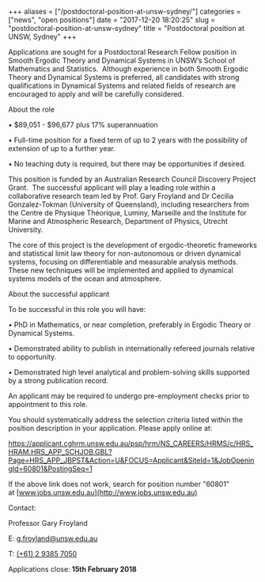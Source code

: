 +++
aliases = ["/postdoctoral-position-at-unsw-sydney/"]
categories = ["news", "open positions"]
date = "2017-12-20 18:20:25"
slug = "postdoctoral-position-at-unsw-sydney"
title = "Postdoctoral position at UNSW, Sydney"
+++
<div>

Applications are sought for a Postdoctoral Research Fellow position in
Smooth Ergodic Theory and Dynamical Systems in UNSW’s School of
Mathematics and Statistics.  Although experience in both Smooth Ergodic
Theory and Dynamical Systems is preferred, all candidates with strong
qualifications in Dynamical Systems and related fields of research are
encouraged to apply and will be carefully considered.

</div>

<div>

</div>

<div>

About the role

</div>

<div>

</div>

<div>

• $89,051 - $96,677 plus 17% superannuation

</div>

<div>

• Full-time position for a fixed term of up to 2 years with the
possibility of extension of up to a further year.

</div>

<div>

• No teaching duty is required, but there may be opportunities if
desired.

</div>

<div>

</div>

<div>

This position is funded by an Australian Research Council Discovery
Project Grant.  The successful applicant will play a leading role within
a collaborative research team led by Prof. Gary Froyland and Dr Cecilia
Gonzalez-Tokman (University of Queensland), including researchers from
the Centre de Physique Théorique, Luminy, Marseille and the Institute
for Marine and Atmospheric Research, Department of Physics, Utrecht
University.

</div>

<div>

</div>

<div>

The core of this project is the development of ergodic-theoretic
frameworks and statistical limit law theory for non-autonomous or driven
dynamical systems, focusing on differentiable and measurable analysis
methods. These new techniques will be implemented and applied to
dynamical systems models of the ocean and atmosphere.

</div>

<div>

</div>

<div>

</div>

<div>

About the successful applicant

</div>

<div>

</div>

<div>

To be successful in this role you will have:

</div>

<div>

• PhD in Mathematics, or near completion, preferably in Ergodic Theory
or Dynamical Systems.

</div>

<div>

• Demonstrated ability to publish in internationally refereed journals
relative to opportunity.

</div>

<div>

• Demonstrated high level analytical and problem-solving skills
supported by a strong publication record.

</div>

<div>

An applicant may be required to undergo pre-employment checks prior to
appointment to this role.

</div>

<div>

</div>

<div>

You should systematically address the selection criteria listed within
the position description in your application. Please apply online at:

</div>

<div>

</div>

<div>

<https://applicant.cghrm.unsw.edu.au/psp/hrm/NS_CAREERS/HRMS/c/HRS_HRAM.HRS_APP_SCHJOB.GBL?Page=HRS_APP_JBPST&Action=U&FOCUS=Applicant&SiteId=1&JobOpeningId=60801&PostingSeq=1>

</div>

<div>

</div>

<div>

If the above link does not work, search for position number "60801"
at [www.jobs.unsw.edu.au](http://www.jobs.unsw.edu.au)

</div>

<div>

</div>

<div>

Contact:

</div>

<div>

Professor Gary Froyland

</div>

<div>

E: <g.froyland@unsw.edu.au>

</div>

<div>

T: [(+61) 2 9385 7050](tel:+61%202%209385%207050)

</div>

<div>

</div>

<div>

Applications close: **<span class="aBn" tabindex="0"
term="goog_1430136124"><span class="aQJ">15th February
2018</span></span>**

</div>
